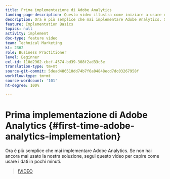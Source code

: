 ```yaml
---
title: Prima implementazione di Adobe Analytics
landing-page-description: Questo video illustra come iniziare a usare dati Adobe Analytics in pochi minuti.
description: Ora è più semplice che mai implementare Adobe Analytics. Se non hai ancora mai usato la nostra soluzione, segui questo video per capire come usare i dati in pochi minuti.
feature: Implementation Basics
topics: null
activity: implement
doc-type: feature video
team: Technical Marketing
kt: 2362
role: Business Practitioner
level: Beginner
exl-id: 110d2962-cbcf-4574-bd39-308f2ad33c5e
translation-type: tm+mt
source-git-commit: 5dead486510dd74b7f6a04848ecd7dc03267958f
workflow-type: tm+mt
source-wordcount: '101'
ht-degree: 100%

---
```


# Prima implementazione di Adobe Analytics {#first-time-adobe-analytics-implementation}

Ora è più semplice che mai implementare Adobe Analytics. Se non hai ancora mai usato la nostra soluzione, segui questo video per capire come usare i dati in pochi minuti.

>[!VIDEO](https://video.tv.adobe.com/v/25456/?quality=12)

